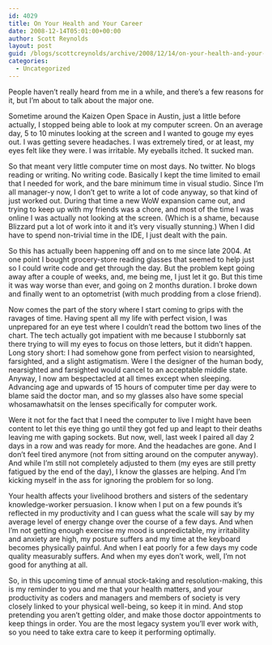 ```yaml
---
id: 4029
title: On Your Health and Your Career
date: 2008-12-14T05:01:00+00:00
author: Scott Reynolds
layout: post
guid: /blogs/scottcreynolds/archive/2008/12/14/on-your-health-and-your-career.aspx
categories:
  - Uncategorized
---
```

People haven&#8217;t really heard from me in a while, and there&#8217;s a few reasons for it, but I&#8217;m about to talk about the major one.

Sometime around the Kaizen Open Space in Austin, just a little before actually, I stopped being able to look at my computer screen. On an average day, 5 to 10 minutes looking at the screen and I wanted to gouge my eyes out. I was getting severe headaches. I was extremely tired, or at least, my eyes felt like they were. I was irritable. My eyeballs itched. It sucked man.

So that meant very little computer time on most days. No twitter. No blogs reading or writing. No writing code. Basically I kept the time limited to email that I needed for work, and the bare minimum time in visual studio. Since I&#8217;m all manager-y now, I don&#8217;t get to write a lot of code anyway, so that kind of just worked out. During that time a new WoW expansion came out, and trying to keep up with my friends was a chore, and most of the time I was online I was actually not looking at the screen. (Which is a shame, because Blizzard put a lot of work into it and it&#8217;s very visually stunning.) When I did have to spend non-trivial time in the IDE, I just dealt with the pain.

So this has actually been happening off and on to me since late 2004. At one point I bought grocery-store reading glasses that seemed to help just so I could write code and get through the day. But the problem kept going away after a couple of weeks, and, me being me, I just let it go. But this time it was way worse than ever, and going on 2 months duration. I broke down and finally went to an optometrist (with much prodding from a close friend).

Now comes the part of the story where I start coming to grips with the ravages of time. Having spent all my life with perfect vision, I was unprepared for an eye test where I couldn&#8217;t read the bottom two lines of the chart. The tech actually got impatient with me because I stubbornly sat there trying to will my eyes to focus on those letters, but it didn&#8217;t happen. Long story short: I had somehow gone from perfect vision to nearsighted, farsighted, and a slight astigmatism. Were I the designer of the human body, nearsighted and farsighted would cancel to an acceptable middle state. Anyway, I now am bespectacled at all times except when sleeping. Advancing age and upwards of 15 hours of computer time per day were to blame said the doctor man, and so my glasses also have some special whosamawhatsit on the lenses specifically for computer work.

Were it not for the fact that I need the computer to live I might have been content to let this eye thing go until they got fed up and leapt to their deaths leaving me with gaping sockets. But now, well, last week I paired all day 2 days in a row and was ready for more. And the headaches are gone. And I don&#8217;t feel tired anymore (not from sitting around on the computer anyway). And while I&#8217;m still not completely adjusted to them (my eyes are still pretty fatigued by the end of the day), I know the glasses are helping. And I&#8217;m kicking myself in the ass for ignoring the problem for so long.

Your health affects your livelihood brothers and sisters of the sedentary knowledge-worker persuasion. I know when I put on a few pounds it&#8217;s reflected in my productivity and I can guess what the scale will say by my average level of energy change over the course of a few days. And when I&#8217;m not getting enough exercise my mood is unpredictable, my irritability and anxiety are high, my posture suffers and my time at the keyboard becomes physically painful. And when I eat poorly for a few days my code quality measurably suffers. And when my eyes don&#8217;t work, well, I&#8217;m not good for anything at all.

So, in this upcoming time of annual stock-taking and resolution-making, this is my reminder to you and me that your health matters, and your productivity as coders and managers and members of society is very closely linked to your physical well-being, so keep it in mind. And stop pretending you aren&#8217;t getting older, and make those doctor appointments to keep things in order. You are the most legacy system you&#8217;ll ever work with, so you need to take extra care to keep it performing optimally.